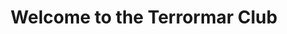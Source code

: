 ---
title : "Welcome to the Terrormar Club"
# full screen navigation
first_name : "Terrormar"
last_name : "Club"
bg_image : "images/slider/Alderney1.jpg"
# animated text loop
occupations:
- "Du pain .."
- "Du vin .."
- "Du boursin."

# slider background image loop
slider_images:
# - "images/slider/Alderney1.jpg"
# - "images/slider/Alderney2.jpg"
# - "images/slider/Alderney3.jpg"
- "images/slider/Alderney5.jpg"
- "images/slider/Alderney6.jpg"
# - "images/slider/Alderney7.jpg"
# - "images/slider/Alderney8.jpg"
# - "images/slider/Alderney9.jpg"
# - "images/slider/Alderney10.jpg"
# - "images/slider/Alderney11.jpg"
- "images/slider/Alderney12.jpg"
- "images/slider/Alderney13.jpg"
- "images/slider/Alderney14.jpg"
- "images/slider/Alderney15.jpg"
- "images/slider/Alderney16.jpg"
# - "images/slider/Alderney17.jpg"
# - "images/slider/Alderney18.jpg"
- "images/slider/Alderney19.jpg"
# - "images/slider/Alderney20.jpg"
# - "images/slider/Alderney21.jpg"
- "images/slider/Alderney22.jpg"
# - "images/slider/Alderney23.jpg"
# - "images/slider/Alderney24.jpg"
# - "images/slider/Alderney25.jpg"
# - "images/slider/Alderney26.jpg"
- "images/slider/Alderney27.jpg"
# - "images/slider/Alderney28.jpg"
# - "images/slider/Alderney29.jpg"
# - "images/slider/Alderney30.jpg"
- "images/slider/Alderney31.jpg"
- "images/slider/Alderney32.jpg"
- "images/slider/Alderney33.jpg"
# - "images/slider/Alderney34.jpg"
- "images/slider/Alderney35.jpg"
# - "images/slider/Alderney36.jpg"
- "images/slider/Alderney37.jpg"
# - "images/slider/Alderney38.jpg"
- "images/slider/Alderney39.jpg"
# - "images/slider/Alderney40.jpg"
- "images/slider/Alderney41.jpg"
- "images/slider/Alderney42.jpg"
# - "images/slider/Alderney43.jpg"
# - "images/slider/Alderney44.jpg"
# - "images/slider/Alderney45.jpg"
# - "images/slider/Alderney46.jpg"
# - "images/slider/Alderney47.jpg"
- "images/slider/Alderney48.jpg"
# - "images/slider/Alderney49.jpg"
- "images/slider/Alderney50.jpg"
- "images/slider/Alderney51.jpg"
- "images/slider/Alderney52.jpg"
# - "images/slider/Alderney53.jpg"
- "images/slider/Alderney54.jpg"
- "images/slider/Alderney55.jpg"
- "images/slider/Alderney56.jpg"
- "images/slider/Alderney57.jpg"
- "images/slider/Alderney58.jpg"
# - "images/slider/Alderney59.jpg"
# - "images/slider/Alderney60.jpg"
- "images/slider/Alderney61.jpg"
# - "images/slider/Alderney62.jpg"
- "images/slider/Alderney63.jpg"
- "images/slider/Alderney64.jpg"
- "images/slider/Alderney65.jpg"
- "images/slider/Alderney66.jpg"
- "images/slider/Alderney67.jpg"
- "images/slider/Alderney68.jpg"
- "images/slider/Alderney69.jpg"
- "images/slider/Alderney70.jpg"
- "images/slider/Alderney71.jpg"
- "images/slider/Alderney72.jpg"
- "images/slider/Alderney73.jpg"
- "images/slider/Alderney74.jpg"
- "images/slider/Alderney75.jpg"
- "images/slider/Alderney76.jpg"

# button
button:
  enable : true
  label : "CONTACT US"
  link : "#contact"


# custom style
custom_class: "" 
custom_attributes: "" 
custom_css: ""

---